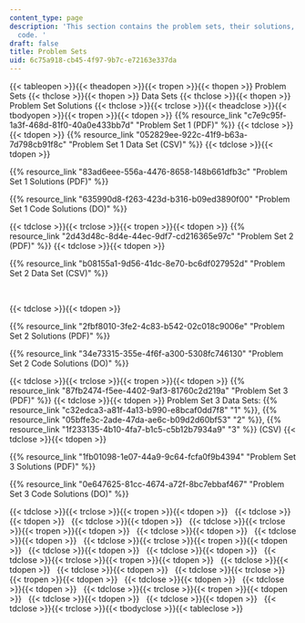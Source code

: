 ```yaml
---
content_type: page
description: 'This section contains the problem sets, their solutions, and accompanying
  code. '
draft: false
title: Problem Sets
uid: 6c75a918-cb45-4f97-9b7c-e72163e337da
---
```

{{< tableopen >}}{{< theadopen >}}{{< tropen >}}{{< thopen >}}
Problem Sets
{{< thclose >}}{{< thopen >}}
Data Sets
{{< thclose >}}{{< thopen >}}
Problem Set Solutions
{{< thclose >}}{{< trclose >}}{{< theadclose >}}{{< tbodyopen >}}{{< tropen >}}{{< tdopen >}}
{{% resource_link "c7e9c95f-1a3f-468d-81f0-40a0e433bb7d" "Problem Set 1 (PDF)" %}}
{{< tdclose >}}{{< tdopen >}}
{{% resource_link "052829ee-922c-41f9-b63a-7d798cb91f8c" "Problem Set 1 Data Set (CSV)" %}}
{{< tdclose >}}{{< tdopen >}}

{{% resource_link "83ad6eee-556a-4476-8658-148b661dfb3c" "Problem Set 1 Solutions (PDF)" %}}

{{% resource_link "635990d8-f263-423d-b316-b09ed3890f00" "Problem Set 1 Code Solutions (DO)" %}}

{{< tdclose >}}{{< trclose >}}{{< tropen >}}{{< tdopen >}}
{{% resource_link "2d43d48c-8d4e-44ec-9df7-cd216365e97c" "Problem Set 2 (PDF)" %}}
{{< tdclose >}}{{< tdopen >}}

{{% resource_link "b08155a1-9d56-41dc-8e70-bc6df027952d" "Problem Set 2 Data Set (CSV)" %}}

 

{{< tdclose >}}{{< tdopen >}}

{{% resource_link "2fbf8010-3fe2-4c83-b542-02c018c9006e" "Problem Set 2 Solutions (PDF)" %}}

{{% resource_link "34e73315-355e-4f6f-a300-5308fc746130" "Problem Set 2 Code Solutions (DO)" %}}

{{< tdclose >}}{{< trclose >}}{{< tropen >}}{{< tdopen >}}
{{% resource_link "87fb2474-f5ee-4402-9af3-81760c2d219a" "Problem Set 3 (PDF)" %}}
{{< tdclose >}}{{< tdopen >}}
Problem Set 3 Data Sets: {{% resource_link "c32edca3-a81f-4a13-b990-e8bcaf0dd7f8" "1" %}}, {{% resource_link "05bffe3c-2ade-47da-ae6c-b09d2d60bf53" "2" %}}, {{% resource_link "1f233135-4b10-4fa7-b1c5-c5b12b7934a9" "3" %}} (CSV)
{{< tdclose >}}{{< tdopen >}}

{{% resource_link "1fb01098-1e07-44a9-9c64-fcfa0f9b4394" "Problem Set 3 Solutions (PDF)" %}}

{{% resource_link "0e647625-81cc-4674-a72f-8bc7ebbaf467" "Problem Set 3 Code Solutions (DO)" %}}

{{< tdclose >}}{{< trclose >}}{{< tropen >}}{{< tdopen >}}
 
{{< tdclose >}}{{< tdopen >}}
 
{{< tdclose >}}{{< tdopen >}}
 
{{< tdclose >}}{{< trclose >}}{{< tropen >}}{{< tdopen >}}
 
{{< tdclose >}}{{< tdopen >}}
 
{{< tdclose >}}{{< tdopen >}}
 
{{< tdclose >}}{{< trclose >}}{{< tropen >}}{{< tdopen >}}
 
{{< tdclose >}}{{< tdopen >}}
 
{{< tdclose >}}{{< tdopen >}}
 
{{< tdclose >}}{{< trclose >}}{{< tropen >}}{{< tdopen >}}
 
{{< tdclose >}}{{< tdopen >}}
 
{{< tdclose >}}{{< tdopen >}}
 
{{< tdclose >}}{{< trclose >}}{{< tropen >}}{{< tdopen >}}
 
{{< tdclose >}}{{< tdopen >}}
 
{{< tdclose >}}{{< tdopen >}}
 
{{< tdclose >}}{{< trclose >}}{{< tropen >}}{{< tdopen >}}
 
{{< tdclose >}}{{< tdopen >}}
 
{{< tdclose >}}{{< tdopen >}}
 
{{< tdclose >}}{{< trclose >}}{{< tbodyclose >}}{{< tableclose >}}